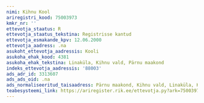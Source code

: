 ```yaml
---
nimi: Kihnu Kool
ariregistri_kood: 75003973
kmkr_nr: ''
ettevotja_staatus: R
ettevotja_staatus_tekstina: Registrisse kantud
ettevotja_esmakande_kpv: 12.06.2000
ettevotja_aadress: .na
asukoht_ettevotja_aadressis: Kooli
asukoha_ehak_kood: 4381
asukoha_ehak_tekstina: Linaküla, Kihnu vald, Pärnu maakond
indeks_ettevotja_aadressis: '88003'
ads_adr_id: 3313607
ads_ads_oid: .na
ads_normaliseeritud_taisaadress: Pärnu maakond, Kihnu vald, Linaküla, Kooli
teabesysteemi_link: https://ariregister.rik.ee/ettevotja.py?ark=75003973&ref=rekvisiidid
---
```

